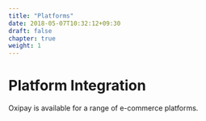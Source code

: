 ```yaml
---
title: "Platforms"
date: 2018-05-07T10:32:12+09:30
draft: false
chapter: true
weight: 1
---
```


# Platform Integration

Oxipay is available for a range of e-commerce platforms.